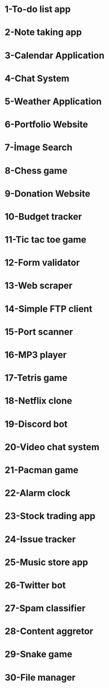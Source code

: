 # 1-To-do list app
# 2-Note taking app
# 3-Calendar Application
# 4-Chat System
# 5-Weather Application
# 6-Portfolio Website
# 7-İmage Search
# 8-Chess game
# 9-Donation Website
# 10-Budget tracker
# 11-Tic tac toe game
# 12-Form validator
# 13-Web scraper
# 14-Simple FTP client
# 15-Port scanner
# 16-MP3 player
# 17-Tetris game
# 18-Netflix clone
# 19-Discord bot
# 20-Video chat system
# 21-Pacman game
# 22-Alarm clock
# 23-Stock trading app
# 24-Issue tracker
# 25-Music store app
# 26-Twitter bot
# 27-Spam classifier
# 28-Content aggretor
# 29-Snake game
# 30-File manager
